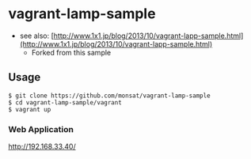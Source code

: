 # vagrant-lamp-sample

- see also: [http://www.1x1.jp/blog/2013/10/vagrant-lapp-sample.html](http://www.1x1.jp/blog/2013/10/vagrant-lapp-sample.html)
	- Forked from this sample

## Usage

```
$ git clone https://github.com/monsat/vagrant-lamp-sample
$ cd vagrant-lamp-sample/vagrant
$ vagrant up
```

### Web Application

http://192.168.33.40/

